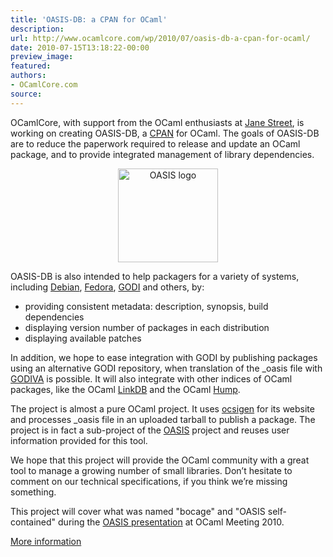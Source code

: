 ```yaml
---
title: 'OASIS-DB: a CPAN for OCaml'
description:
url: http://www.ocamlcore.com/wp/2010/07/oasis-db-a-cpan-for-ocaml/
date: 2010-07-15T13:18:22-00:00
preview_image:
featured:
authors:
- OCamlCore.com
source:
---
```


<p>OCamlCore, with support from the OCaml enthusiasts at <a href="http://janestreet.com">Jane Street</a>, is working on creating OASIS-DB, a <a href="http://en.wikipedia.org/wiki/CPAN">CPAN</a> for OCaml. The goals of OASIS-DB are to reduce the paperwork required to release and update an OCaml package, and to provide integrated management of library dependencies.</p>
<p style="text-align: center;"><img src="http://www.ocamlcore.com/wp/wp-content/uploads/logo.png" width="160" height="150" alt="OASIS logo"/></p>
<p>OASIS-DB is also intended to help packagers for a variety of systems, including <a href="http://www.debian.org">Debian</a>, <a href="http://fedoraproject.org/">Fedora</a>, <a href="http://godi.camlcity.org/godi/index.html">GODI</a> and others, by:</p>
<ul>
<li>providing consistent metadata: description, synopsis, build dependencies</li>
<li>displaying version number of packages in each distribution</li>
<li>displaying available patches</li>
</ul>
<p>In addition, we hope to ease integration with GODI by publishing packages using an alternative GODI repository, when translation of the _oasis file with <a href="http://projects.phauna.org/GODIVA/">GODIVA</a> is possible. It will also integrate with other indices of OCaml packages, like the OCaml <a href="http://links.camlcity.org/ - [1 Client error: Couldn't resolve host name]">LinkDB</a> and the OCaml <a href="http://caml.inria.fr//cgi-bin/hump.en.cgi - [404 Not Found]">Hump</a>. </p>
<p>The project is almost a pure OCaml project. It uses <a href="http://ocsigen.org">ocsigen</a> for its website and processes _oasis file in an uploaded tarball to publish a package. The project is in fact a sub-project of the <a href="http://oasis.forge.ocamlcore.org">OASIS</a> project and reuses user information provided for this tool.</p>
<p>We hope that this project will provide the OCaml community with a great tool to manage a growing number of small libraries. Don&rsquo;t hesitate to comment on our technical specifications, if you think we&rsquo;re missing something.</p>
<p>This project will cover what was named &quot;bocage&quot; and &quot;OASIS self-contained&quot; during the <a href="https://forge.ocamlcore.org/docman/view.php/77/108/OCamlMeeting2010_OASIS_Slides.pdf - [404 Not Found]">OASIS presentation</a> at OCaml Meeting 2010.</p>
<p><a href="http://oasis.forge.ocamlcore.org/oasis-db.html - [404 Not Found]">More information</a></p>

